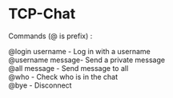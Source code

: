 # TCP-Chat <br>

Commands (@ is prefix) : <br>

@login username - Log in with a username <br>
@username message- Send a private message <br>
@all message - Send message to all <br>
@who - Check who is in the chat <br>
@bye - Disconnect <br>
